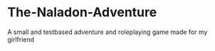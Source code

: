 # The-Naladon-Adventure
A small and testbased adventure and roleplaying game made for my girlfriend
